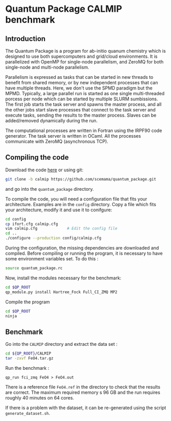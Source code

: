 Quantum Package CALMIP benchmark
================================

Introduction
------------

The Quantum Package is a program for ab-initio quanum chemistry which is
designed to use both supercomputers and grid/cloud environments.  It is
parallelized with OpenMP for single-node parallelism, and ZeroMQ for both
single-node and multi-node parallelism.

Parallelism is expressed as tasks that can be started in new threads to benefit
from shared memory, or by new independent processes that can have multiple
threads. Here, we don't use the SPMD paradigm but the MPMD. Typically, a large
parallel run is started as one single multi-threaded porcess per node which can
be started by multiple SLURM sumbissions. The first job starts the task server
and spawns the master process, and all the other jobs start slave processes
that connect to the task server and execute tasks, sending the results to the
master process. Slaves can be added/removed dynamically during the run.

The computational processes are written in Fortran using the IRPF90 code generator.
The task server is written in OCaml. All the processes communicate with ZeroMQ
(asynchronous TCP).


Compiling the code
------------------

Download the code [here](https://codeload.github.com/scemama/quantum_package/zip/calmip)
or using git:

```bash
git clone -b calmip https://github.com/scemama/quantum_package.git
```

and go into the ``quantum_package`` directory.

To compile the code, you will need a configuration file that fits your
architecture.  Examples are in the `config` directory. Copy a file which fits
your architecture, modify it and use it to conifgure:

```bash
cd config
cp ifort.cfg calmip.cfg
vim calmip.cfg             # Edit the config file
cd ..
./configure --production config/calmip.cfg
```

During the configuration, the missing dependencies are downloaded and compiled.
Before compiling or running the program, it is necessary to have some environment
variables set. To do this :

```bash
source quantum_package.rc
```

Now, install the modules necessary for the benchmark:

```bash
cd $QP_ROOT
qp_module.py install Hartree_Fock Full_CI_ZMQ MP2
```

Compile the program

```bash
cd $QP_ROOT
ninja
```

Benchmark
---------

Go into the `CALMIP` directory and extract the data set :

```bash
cd ${QP_ROOT}/CALMIP
tar -zxvf FeO4.tar.gz
```

Run the benchmark :

```
qp_run fci_zmq FeO4 > FeO4.out
```

There is a reference file `FeO4.ref` in the directory to check that the results are correct.
The maximum required memory s 96 GB and the run requires roughly 40 minutes on 64 cores.


If there is a problem with the dataset, it can be re-generated using the script `generate_dataset.sh`.
